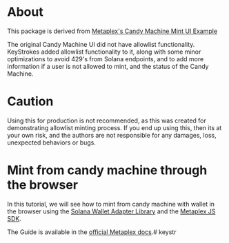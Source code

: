 # About
This package is derived from [Metaplex's Candy Machine Mint UI Example](https://github.com/metaplex-foundation/js-examples/tree/main/mint-ui-example)

The original Candy Machine UI did not have allowlist functionality. KeyStrokes added allowlist functionality to it, along with some minor optimizations to avoid 429's from Solana endpoints, and to add more information if a user is not allowed to mint, and the status of the Candy Machine.

# Caution
Using this for production is not recommended, as this was created for demonstrating allowlist minting process.
If you end up using this, then its at your own risk, and the authors are not responsible for any damages, loss, unexpected behaviors or bugs.

# Mint from candy machine through the browser

In this tutorial, we will see how to mint from candy machine with wallet in the browser using the [Solana Wallet Adapter Library](https://github.com/solana-labs/wallet-adapter) and the [Metaplex JS SDK](https://github.com/metaplex-foundation/js).

The Guide is available in the [official Metaplex docs](https://docs.metaplex.com/programs/candy-machine/how-to-guides/my-first-candy-machine-part2).# keystr
